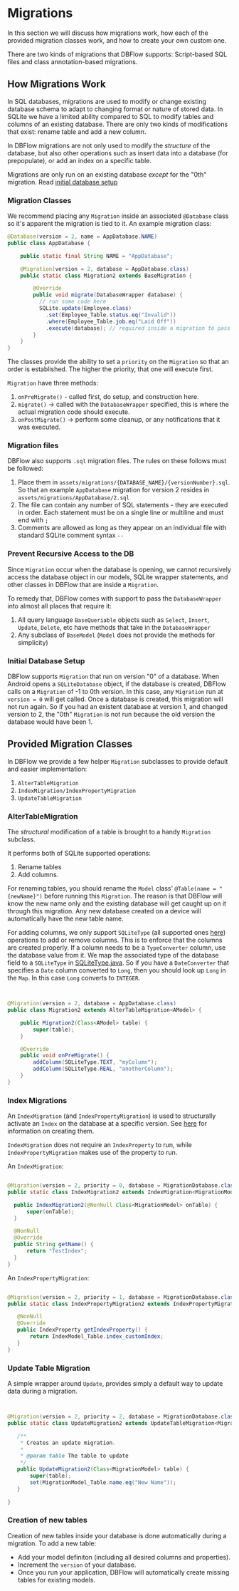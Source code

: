 # Migrations

In this section we will discuss how migrations work, how each of the provided
migration classes work, and how to create your own custom one.

There are two kinds of migrations that DBFlow supports: Script-based SQL files
and class annotation-based migrations.

## How Migrations Work

In SQL databases, migrations are used to modify or change existing database schema to adapt
to changing format or nature of stored data. In SQLite we have a limited ability
compared to SQL to modify tables and columns of an existing database. There are only
two kinds of modifications that exist: rename table and add a new column.

In DBFlow migrations are not only used to modify the _structure_ of the database, but also other operations such as insert data into a database (for prepopulate), or add an index on a specific table.

Migrations are only run on an existing database _except_ for the "0th" migration. Read [initial database setup](/usage2/Migrations.md#initial-database-setup)

### Migration Classes

We recommend placing any `Migration` inside an associated `@Database` class so it's apparent the migration is tied to it.
An example migration class:

```java
@Database(version = 2, name = AppDatabase.NAME)
public class AppDatabase {

    public static final String NAME = "AppDatabase";

    @Migration(version = 2, database = AppDatabase.class)
    public static class Migration2 extends BaseMigration {

        @Override
        public void migrate(DatabaseWrapper database) {
          // run some code here
          SQLite.update(Employee.class)
            .set(Employee_Table.status.eq("Invalid"))
            .where(Employee_Table.job.eq("Laid Off"))
            .execute(database); // required inside a migration to pass the wrapper
        }
    }
}
```

The classes provide the ability to set a `priority` on the `Migration` so that an order is established. The higher the priority, that one will execute first.

`Migration` have three methods:
  1. `onPreMigrate()` - called first, do setup, and construction here.
  2. `migrate()` -> called with the `DatabaseWrapper` specified, this is where the actual migration code should execute.
  3. `onPostMigrate()` -> perform some cleanup, or any notifications that it was executed.

### Migration files

DBFlow also supports `.sql` migration files. The rules on these follows must be followed:
  1. Place them in `assets/migrations/{DATABASE_NAME}/{versionNumber}.sql`. So that an example `AppDatabase` migration for version 2 resides in `assets/migrations/AppDatabase/2.sql`
  2. The file can contain any number of SQL statements -  they are executed in order. Each statement must be on a single line or multiline and must end with `;`
  3. Comments are allowed as long as they appear on an individual file with standard SQLite comment syntax `--`

### Prevent Recursive Access to the DB

Since `Migration` occur when the database is opening, we cannot recursively access the database object in our models, SQLite wrapper statements, and other classes in DBFlow that are inside a `Migration`.

To remedy that, DBFlow comes with support to pass the `DatabaseWrapper` into almost all places that require it:
  1. All query language `BaseQueriable` objects such as `Select`, `Insert`, `Update`, `Delete`, etc have methods that take in the `DatabaseWrapper`
  2. Any subclass of `BaseModel` (`Model` does not provide the methods for simplicity)

### Initial Database Setup

DBFlow supports `Migration` that run on version "0" of a database. When Android opens a `SQLiteDatabase` object, if the database is created, DBFlow calls on a `Migration` of -1 to 0th version. In this case, any `Migration` run at `version = 0` will get called. Once a database is created, this migration will not run again. So if you had an existent database at version 1, and changed version to 2, the "0th" `Migration` is not run because the old version the database would have been 1.

## Provided Migration Classes

In DBFlow we provide a few helper `Migration` subclasses
to provide default and easier implementation:
  1. `AlterTableMigration`
  2. `IndexMigration/IndexPropertyMigration`
  3. `UpdateTableMigration`

### AlterTableMigration

The _structural_ modification of a table is brought to a handy `Migration` subclass.

It performs both of SQLite supported operations:
  1. Rename tables
  2. Add columns.

For renaming tables, you should rename the `Model` class' `@Table(name = "{newName}")` before running
this `Migration`. The reason is that DBFlow will know
the new name only and the existing database will get caught up on it through this migration. Any new database created on a device will automatically have the new table name.

For adding columns, we only support `SQLiteType` (all supported ones [here](https://www.sqlite.org/datatype3.html)) operations to add or remove columns. This is to enforce that the columns are created properly. If a column needs to be a `TypeConverter` column, use the database value from it. We map the associated type of the database field to a `SQLiteType` in [SQLiteType.java](/dbflow/src/main/java/com/raizlabs/android/dbflow/sql/SQLiteType.java). So if you have a `DateConverter` that specifies a `Date` column converted to `Long`, then you should look up `Long` in the `Map`. In this case `Long` converts to `INTEGER`.

```java


@Migration(version = 2, database = AppDatabase.class)
public class Migration2 extends AlterTableMigration<AModel> {

    public Migration2(Class<AModel> table) {
        super(table);
    }

    @Override
    public void onPreMigrate() {
        addColumn(SQLiteType.TEXT, "myColumn");
        addColumn(SQLiteType.REAL, "anotherColumn");
    }
}

```

### Index Migrations

An `IndexMigration` (and `IndexPropertyMigration`) is used to structurally activate an `Index` on the database at a specific version. See [here](/usage2/Indexing.md) for information on creating them.

`IndexMigration` does not require an `IndexProperty` to run, while `IndexPropertyMigration` makes use of the property to run.

An `IndexMigration`:

```java

@Migration(version = 2, priority = 0, database = MigrationDatabase.class)
public static class IndexMigration2 extends IndexMigration<MigrationModel> {

  public IndexMigration2(@NonNull Class<MigrationModel> onTable) {
      super(onTable);
  }

  @NonNull
  @Override
  public String getName() {
      return "TestIndex";
  }
}
```

An `IndexPropertyMigration`:

```java

@Migration(version = 2, priority = 1, database = MigrationDatabase.class)
public static class IndexPropertyMigration2 extends IndexPropertyMigration {

   @NonNull
   @Override
   public IndexProperty getIndexProperty() {
       return IndexModel_Table.index_customIndex;
   }
}

```

### Update Table Migration

A simple wrapper around `Update`, provides simply a default way to update data during a migration.

```java


@Migration(version = 2, priority = 2, database = MigrationDatabase.class)
public static class UpdateMigration2 extends UpdateTableMigration<MigrationModel> {

   /**
    * Creates an update migration.
    *
    * @param table The table to update
    */
   public UpdateMigration2(Class<MigrationModel> table) {
       super(table);
       set(MigrationModel_Table.name.eq("New Name"));
   }

}
  ```
  
### Creation of new tables

Creation of new tables inside your database is done automatically during a migration. To add a new table:

* Add your model definiton (including all desired columns and properties).
* Increment the `version` of your database.
* Once you run your application, DBFlow will automatically create missing tables for existing models.
